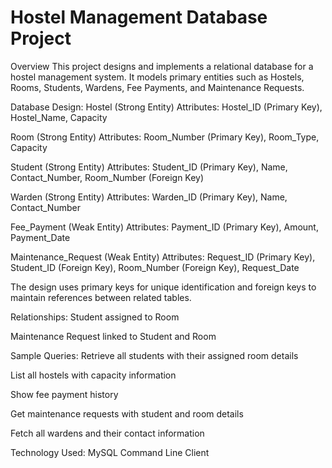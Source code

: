 # Hostel Management Database Project
Overview
This project designs and implements a relational database for a hostel management system. It models primary entities such as Hostels, Rooms, Students, Wardens, Fee Payments, and Maintenance Requests.

Database Design:
Hostel (Strong Entity)
Attributes: Hostel_ID (Primary Key), Hostel_Name, Capacity

Room (Strong Entity)
Attributes: Room_Number (Primary Key), Room_Type, Capacity

Student (Strong Entity)
Attributes: Student_ID (Primary Key), Name, Contact_Number, Room_Number (Foreign Key)

Warden (Strong Entity)
Attributes: Warden_ID (Primary Key), Name, Contact_Number

Fee_Payment (Weak Entity)
Attributes: Payment_ID (Primary Key), Amount, Payment_Date

Maintenance_Request (Weak Entity)
Attributes: Request_ID (Primary Key), Student_ID (Foreign Key), Room_Number (Foreign Key), Request_Date

The design uses primary keys for unique identification and foreign keys to maintain references between related tables.

Relationships:
Student assigned to Room

Maintenance Request linked to Student and Room

Sample Queries:
Retrieve all students with their assigned room details

List all hostels with capacity information

Show fee payment history

Get maintenance requests with student and room details

Fetch all wardens and their contact information

Technology Used:
MySQL Command Line Client
